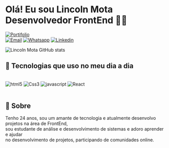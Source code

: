 # Olá! Eu sou Lincoln Mota Desenvolvedor FrontEnd 👋🏾



[![Portifolio](https://img.shields.io/badge/PORTIFOLIO_-Lincoln_Mota_-blue)
](https://portifolio-lincoln.vercel.app/index.html)<br>
[![Email](https://img.shields.io/badge/Microsoft_Outlook-0078D4?style=for-the-badge&logo=microsoft-outlook&logoColor=white)](mailto:lincolnk.k@hotmail.com)
[![Whatsapp](https://img.shields.io/badge/WhatsApp-25D366?style=for-the-badge&logo=whatsapp&logoColor=white)](https://api.whatsapp.com/send/?phone=5512996491481&text&type=phone_number&app_absent=0)
[![Linkedin](https://img.shields.io/badge/LinkedIn-0077B5?style=for-the-badge&logo=linkedin&logoColor=white)](https://www.linkedin.com/in/lincolnmota07/)

![Lincoln Mota GitHub stats](https://github-readme-stats.vercel.app/api?username=LincolnMota07&show_icons=true&theme=tokyonight)


## 🚀 Tecnologias que uso no meu dia a dia

<div style="display: inline_block"><br>
    <img align="center" alt="html5" src="https://img.shields.io/badge/HTML5-E34F26?style=for-the-badge&logo=html5&logoColor=white">
    <img align="center" alt="Css3" src="https://img.shields.io/badge/CSS3-1572B6?style=for-the-badge&logo=css3&logoColor=white">
    <img align="center" alt="javascript" src="https://img.shields.io/badge/JavaScript-323330?style=for-the-badge&logo=javascript&logoColor=F7DF1E">
    <img align="center" alt="React" src="https://img.shields.io/badge/React-20232A?style=for-the-badge&logo=react&logoColor=61DAFB">
</div><br>

## 📖 Sobre
<p>Tenho 24 anos, sou um amante de tecnologia e atualmente desenvolvo projetos na área de FrontEnd,<br> sou estudante de análise e desenvolvimento de sistemas e adoro aprender e ajudar<br> no desenvolvimento de projetos, participando de comunidades online.</p>
